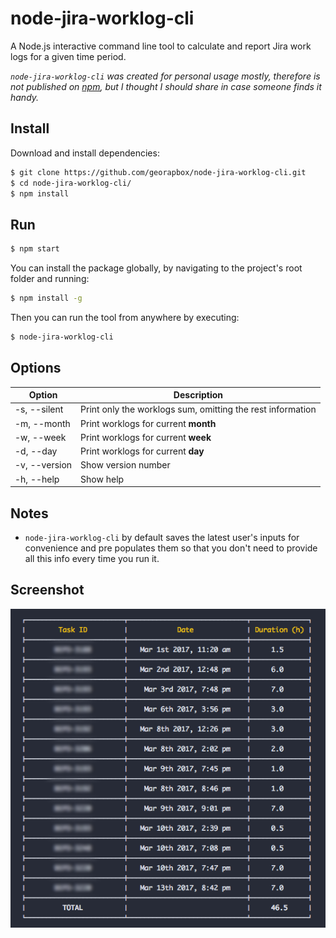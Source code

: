 # node-jira-worklog-cli

A Node.js interactive command line tool to calculate and report Jira work logs for a given time period.

*`node-jira-worklog-cli` was created for personal usage mostly, therefore is not published on [npm](https://www.npmjs.com/), but I thought I should share in case someone finds it handy.*

## Install

Download and install dependencies:

```sh
$ git clone https://github.com/georapbox/node-jira-worklog-cli.git
$ cd node-jira-worklog-cli/
$ npm install
```

## Run

```sh
$ npm start
```

You can install the package globally, by navigating to the project's root folder and running:
```sh
$ npm install -g
```

Then you can run the tool from anywhere by executing:
```sh
$ node-jira-worklog-cli
```

## Options

|Option|Description|
|--|--|
|-s, --silent|Print only the worklogs sum, omitting the rest information|
|-m, --month|Print worklogs for current **month**|
|-w, --week|Print worklogs for current **week**|
|-d, --day|Print worklogs for current **day**|
|-v, --version|Show version number|
|-h, --help|Show help|

## Notes

- `node-jira-worklog-cli` by default saves the latest user's inputs for convenience and pre populates them so that you don't need to provide all this info every time you run it.

## Screenshot

![Application Example](screenshots/screenshot.png)
